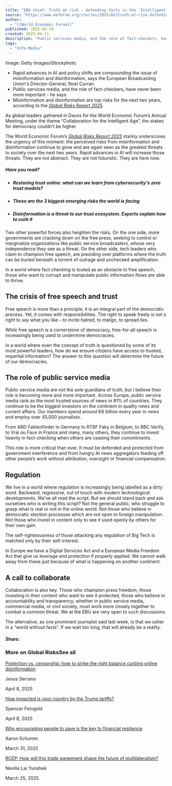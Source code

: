 ```yaml
---
title: "EBU chief: Truth at risk - defending facts in the 'Intelligent Age'"
source: "https://www.weforum.org/stories/2025/02/truth-at-risk-defending-facts-in-the-intelligent-age-ebu-chief/"
author:
  - "[[World Economic Forum]]"
published: 2025-02-19
created: 2025-04-11
description: "Public services media, and the role of fact-checkers, have never been more important - says the European Broadcasting Union's Director-General, Noel Curran."
tags:
  - "Info-Media"
---
```

Image: Getty Images/iStockphoto.

- Rapid advances in AI and policy shifts are compounding the issue of misinformation and disinformation, says the European Broadcasting Union's Director-General, Noel Curran.
- Public services media, and the role of fact-checkers, have never been more important - he says.
- Misinformation and disinformation are top risks for the next two years, according to the *[Global Risks Report 2025](https://www.weforum.org/stories/2025/01/global-risks-report-2025-bleak-predictions/).*

As global leaders gathered in Davos for the World Economic Forum’s Annual Meeting, under the theme “Collaboration for the Intelligent Age”, the stakes for democracy couldn’t be higher.

The World Economic Forum’s *[Global Risks Report 2025](https://www.weforum.org/stories/2025/01/global-risks-report-2025-bleak-predictions/)* starkly underscores the urgency of this moment: the perceived risks from misinformation and disinformation continue to grow and are again seen as the greatest threats to society over the next two years. Rapid advances in AI will increase those threats. They are not abstract. They are not futuristic. They are here now.

##### Have you read?

- ##### Restoring trust online: what can we learn from cybersecurity's zero trust models?
- ##### These are the 3 biggest emerging risks the world is facing
- ##### Disinformation is a threat to our trust ecosystem. Experts explain how to curb it

Two other powerful forces also heighten the risks. On the one side, more governments are cracking down on the free press, seeking to control or marginalize organizations like public service broadcasters, whose very independence they see as a threat. On the other side, tech leaders who claim to champion free speech, are presiding over platforms where the truth can be buried beneath a torrent of outrage and unchecked amplification.

In a world where fact checking is touted as an obstacle to free speech, those who want to corrupt and manipulate public information flows are able to thrive.

## The crisis of free speech and trust

Free speech is more than a principle; it is an integral part of the democratic process. Yet, it comes with responsibilities. The right to speak freely is not a right to say what you like – to incite hatred, to malign, to spread lies.

While free speech is a cornerstone of democracy, free-for-all speech is increasingly being used to undermine democracies.

In a world where even the concept of truth is questioned by some of its most powerful leaders, how do we ensure citizens have access to trusted, impartial information? The answer to this question will determine the future of our democracies.

## The role of public service media

Public service media are not the sole guardians of truth, but I believe their role is becoming more and more important. Across Europe, public service media rank as the most trusted sources of news in 91% of countries. They continue to be the biggest investors on the continent in quality news and current affairs. Our members spend around €6 billion every year in news and employ over 45,000 journalists.

From ARD Faktenfinder in Germany to RTBF Faky in Belgium, to BBC Verify, to Vrai ou Faux in France and many, many others, they continue to invest heavily in fact-checking when others are ceasing their commitments.

This role is more critical than ever. It must be defended and protected from government interference and from hungry AI news aggregators feeding off other people’s work without attribution, oversight or financial compensation.

## Regulation

We live in a world where regulation is increasingly being labelled as a dirty word. Backward, regressive, out of touch with modern technological developments. We’ve all read the script. But we should stand back and ask ourselves who is writing this script? Not the general public, who struggle to grasp what is real or not in the online world. Not those who believe in democratic election processes which are not open to foreign manipulation. Not those who invest in content only to see it used openly by others for their own gain.

The self-righteousness of those attacking any regulation of Big Tech is matched only by their self-interest.

In Europe we have a Digital Services Act and a European Media Freedom Act that give us leverage and protection if properly applied. We cannot walk away from these just because of what is happening on another continent.

## A call to collaborate

Collaboration is also key. Those who champion press freedom, those investing in their content who want to see it protected, those who believe in accountability and transparency, whether in public service media, commercial media, or civil society, must work more closely together to combat a common threat. We at the EBU are very open to such discussions.

The alternative, as one prominent journalist said last week, is that we usher in a “world without facts”. If we wait too long, that will already be a reality.

##### Share:

### More on Global RisksSee all

[Protection vs. censorship: how to strike the right balance curbing online disinformation](https://www.weforum.org/stories/2025/04/disinformation-governance-online-davos/)

Jesus Serrano

April 8, 2025

[How impacted is your country by the Trump tariffs?](https://www.weforum.org/stories/2025/04/how-impacted-your-country-us-trump-tariffs/)

Spencer Feingold

April 8, 2025

[Why encouraging people to save is the key to financial resilience](https://www.weforum.org/stories/2025/03/saving-is-key-to-financial-resilience/)

Aaron Schumm

March 31, 2025

[RCEP: How will this trade agreement shape the future of multilateralism?](https://www.weforum.org/stories/2025/03/rcep-how-will-this-trade-agreement-shape-multilateralism/)

Neville Lai Yunshek

March 25, 2025